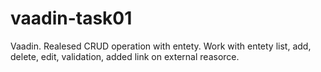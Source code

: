 # vaadin-task01
Vaadin. Realesed CRUD operation with entety. Work with entety list, add, delete, edit, validation, added link on external reasorce.
